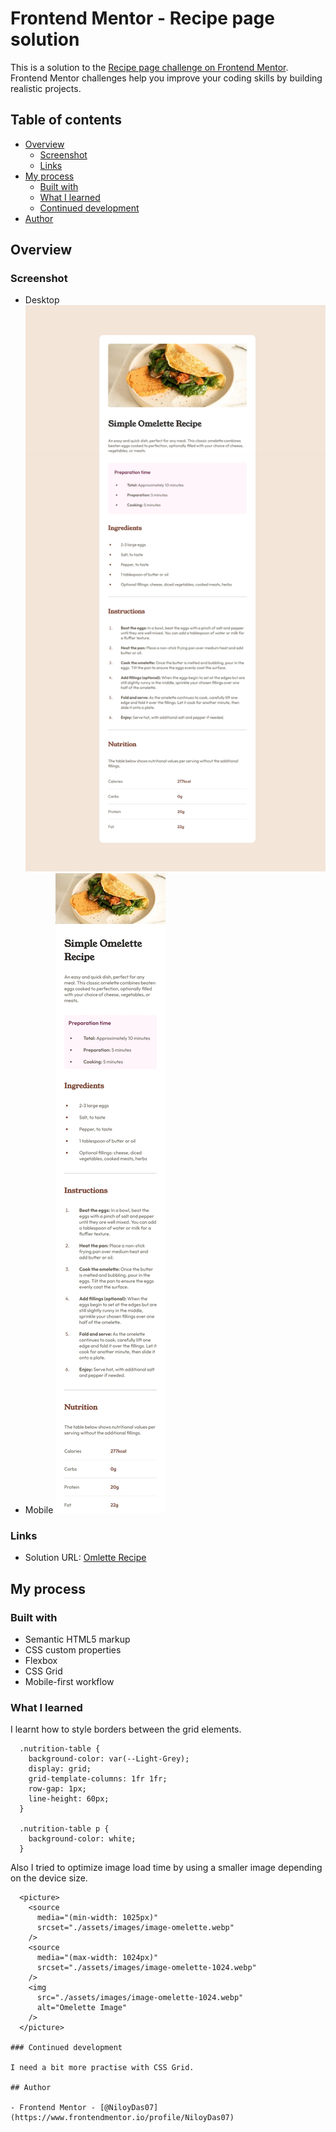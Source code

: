 # Frontend Mentor - Recipe page solution

This is a solution to the [Recipe page challenge on Frontend Mentor](https://www.frontendmentor.io/challenges/recipe-page-KiTsR8QQKm). Frontend Mentor challenges help you improve your coding skills by building realistic projects.

## Table of contents

- [Overview](#overview)
  - [Screenshot](#screenshot)
  - [Links](#links)
- [My process](#my-process)
  - [Built with](#built-with)
  - [What I learned](#what-i-learned)
  - [Continued development](#continued-development)
- [Author](#author)

## Overview

### Screenshot

- Desktop
  ![Desktop](../../assets/images/recipe-page/screenshot.jpeg)
- Mobile
  ![Mobile](../../assets/images/recipe-page/screenshot-m.jpeg)

### Links

- Solution URL: [Omlette Recipe](https://niloydas07.github.io/RecipePage/)

## My process

### Built with

- Semantic HTML5 markup
- CSS custom properties
- Flexbox
- CSS Grid
- Mobile-first workflow

### What I learned

I learnt how to style borders between the grid elements.

```
  .nutrition-table {
    background-color: var(--Light-Grey);
    display: grid;
    grid-template-columns: 1fr 1fr;
    row-gap: 1px;
    line-height: 60px;
  }

  .nutrition-table p {
    background-color: white;
  }
```

Also I tried to optimize image load time by using a smaller image depending on the device size.

```
  <picture>
    <source
      media="(min-width: 1025px)"
      srcset="./assets/images/image-omelette.webp"
    />
    <source
      media="(max-width: 1024px)"
      srcset="./assets/images/image-omelette-1024.webp"
    />
    <img
      src="./assets/images/image-omelette-1024.webp"
      alt="Omelette Image"
    />
  </picture>

### Continued development

I need a bit more practise with CSS Grid.

## Author

- Frontend Mentor - [@NiloyDas07](https://www.frontendmentor.io/profile/NiloyDas07)
```
